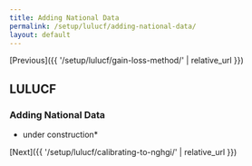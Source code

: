 ```yaml
---
title: Adding National Data
permalink: /setup/lulucf/adding-national-data/
layout: default
---
```

[Previous]({{ '/setup/lulucf/gain-loss-method/' | relative_url }})

## LULUCF
### Adding National Data 

* under construction*

[Next]({{ '/setup/lulucf/calibrating-to-nghgi/' | relative_url }})
